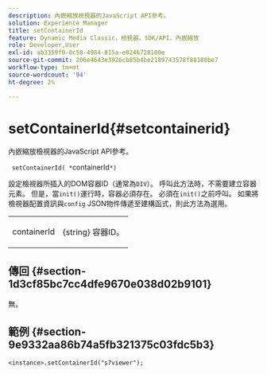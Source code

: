 ```yaml
---
description: 內嵌縮放檢視器的JavaScript API參考。
solution: Experience Manager
title: setContainerId
feature: Dynamic Media Classic，檢視器，SDK/API，內嵌縮放
role: Developer,User
exl-id: ab3359f0-0c58-4984-815a-e0246728100e
source-git-commit: 206e4643e3926cb85b4be2189743578f88180be7
workflow-type: tm+mt
source-wordcount: '94'
ht-degree: 2%

---
```


# setContainerId{#setcontainerid}

內嵌縮放檢視器的JavaScript API參考。

` setContainerId( *`containerId`*)`

設定檢視器所插入的DOM容器ID（通常為`DIV`）。 呼叫此方法時，不需要建立容器元素。 但是，當`init()`運行時，容器必須存在。 必須在`init()`之前呼叫。 如果將檢視器配置資訊與`config` JSON物件傳遞至建構函式，則此方法為選用。

<table id="table_896DFF34A68A403DB93A6D597461A573"> 
 <tbody> 
  <tr> 
   <td colname="col1"> <p> <span class="codeph"> <span class="varname"> containerId  </span> </span> </p> </td> 
   <td colname="col2"> <p> <span class="codeph"> {string} </span> 容器ID。 </p> </td> 
  </tr> 
 </tbody> 
</table>

## 傳回 {#section-1d3cf85bc7cc4dfe9670e038d02b9101}

無。

## 範例 {#section-9e9332aa86b74a5fb321375c03fdc5b3}

```
<instance>.setContainerId("s7viewer");
```
